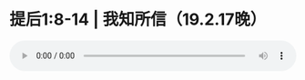 # 提后1:8-14 | 我知所信（19.2.17晚）

<audio style="width: 100%;" preload="false" controls controlslist="nodownload"><source src="http://file.simai.life/audio/mp3/old/27342.mp3" type="audio/mpeg">Your browser does not support the audio element.</audio>


